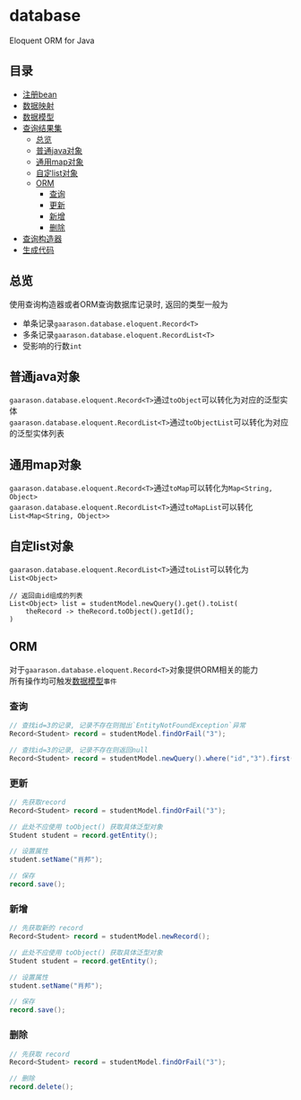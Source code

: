 # database
Eloquent ORM for Java
## 目录
* [注册bean](/document/bean.md)
* [数据映射](/document/mapping.md)
* [数据模型](/document/model.md)
* [查询结果集](/document/record.md)
    * [总览](#总览)
    * [普通java对象](#普通java对象)
    * [通用map对象](#通用map对象)
    * [自定list对象](#自定list对象)
    * [ORM](#ORM)
        * [查询](#查询)
        * [更新](#更新)
        * [新增](#新增)
        * [删除](#删除)
* [查询构造器](/document/query.md)
* [生成代码](/document/generate.md)
    
## 总览

使用查询构造器或者ORM查询数据库记录时, 返回的类型一般为  

- 单条记录`gaarason.database.eloquent.Record<T>`
- 多条记录`gaarason.database.eloquent.RecordList<T>`
- 受影响的行数`int`

## 普通java对象

`gaarason.database.eloquent.Record<T>`通过`toObject`可以转化为对应的泛型实体  
`gaarason.database.eloquent.RecordList<T>`通过`toObjectList`可以转化为对应的泛型实体列表  

## 通用map对象

`gaarason.database.eloquent.Record<T>`通过`toMap`可以转化为`Map<String, Object>`  
`gaarason.database.eloquent.RecordList<T>`通过`toMapList`可以转化`List<Map<String, Object>>`  

## 自定list对象

`gaarason.database.eloquent.RecordList<T>`通过`toList`可以转化为`List<Object>`  
```$xslt
// 返回由id组成的列表
List<Object> list = studentModel.newQuery().get().toList(
    theRecord -> theRecord.toObject().getId();
)
```
## ORM

对于`gaarason.database.eloquent.Record<T>`对象提供ORM相关的能力  
所有操作均可触发[数据模型](/document/model.md)`事件`

### 查询
```java
// 查找id=3的记录, 记录不存在则抛出`EntityNotFoundException`异常
Record<Student> record = studentModel.findOrFail("3");

// 查找id=3的记录, 记录不存在则返回null
Record<Student> record = studentModel.newQuery().where("id","3").first();

```

### 更新
```java
// 先获取record
Record<Student> record = studentModel.findOrFail("3");

// 此处不应使用 toObject() 获取具体泛型对象
Student student = record.getEntity();

// 设置属性
student.setName("肖邦");

// 保存
record.save();
```

### 新增
```java
// 先获取新的 record
Record<Student> record = studentModel.newRecord();

// 此处不应使用 toObject() 获取具体泛型对象
Student student = record.getEntity();

// 设置属性
student.setName("肖邦");

// 保存
record.save();
```
### 删除
```java
// 先获取 record
Record<Student> record = studentModel.findOrFail("3");

// 删除
record.delete();
```